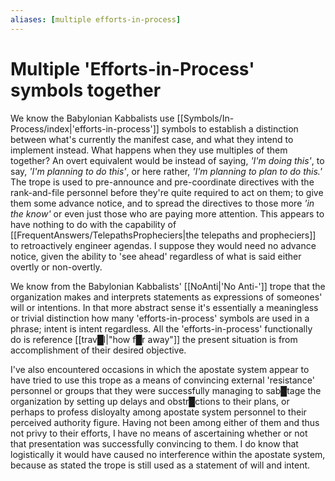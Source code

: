 ```yaml
---
aliases: [multiple efforts-in-process]
---
```

# **Multiple 'Efforts-in-Process' symbols together**


We know the Babylonian Kabbalists use [[Symbols/In-Process/index|'efforts-in-process']] symbols to establish a distinction between what's currently the manifest case, and what they intend to implement instead.  What happens when they use multiples of them together?  An overt equivalent would be instead of saying, *'I'm doing this'*, to say, *'I'm planning to do this'*, or here rather, *'I'm planning to plan to do this.'*  The trope is used to pre-announce and pre-coordinate directives with the rank-and-file personnel before they're quite required to act on them; to give them some advance notice, and to spread the directives to those more *'in the know'* or even just those who are paying more attention.  This appears to have nothing to do with the capability of [[FrequentAnswers/TelepathsPropheciers|the telepaths and propheciers]] to retroactively engineer agendas.  I suppose they would need no advance notice, given the ability to 'see ahead' regardless of what is said either overtly or non-overtly.

We know from the Babylonian Kabbalists' [[NoAnti|'No Anti-']] trope that the organization makes and interprets statements as expressions of someones' will or intentions.  In that more abstract sense it's essentially a meaningless or trivial distinction how many 'efforts-in-process' symbols are used in a phrase; intent is intent regardless.  All the 'efforts-in-process' functionally do is reference [[trav█l|"how f█r away"]] the present situation is from accomplishment of their desired objective.

I've also encountered occasions in which the apostate system appear to have tried to use this trope as a means of convincing external 'resistance' personnel or groups that they were successfully managing to sab█tage the organization by setting up delays and obstr█ctions to their plans, or perhaps to profess disloyalty among apostate system personnel to their perceived authority figure.  Having not been among either of them and thus not privy to their efforts, I have no means of ascertaining whether or not that presentation was successfully convincing to them.  I do know that logistically it would have caused no interference within the apostate system, because as stated the trope is still used as a statement of will and intent.
